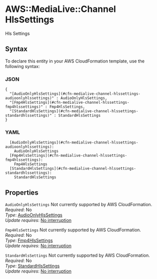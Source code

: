 # AWS::MediaLive::Channel HlsSettings<a name="aws-properties-medialive-channel-hlssettings"></a>

Hls Settings

## Syntax<a name="aws-properties-medialive-channel-hlssettings-syntax"></a>

To declare this entity in your AWS CloudFormation template, use the following syntax:

### JSON<a name="aws-properties-medialive-channel-hlssettings-syntax.json"></a>

```
{
  "[AudioOnlyHlsSettings](#cfn-medialive-channel-hlssettings-audioonlyhlssettings)" : AudioOnlyHlsSettings,
  "[Fmp4HlsSettings](#cfn-medialive-channel-hlssettings-fmp4hlssettings)" : Fmp4HlsSettings,
  "[StandardHlsSettings](#cfn-medialive-channel-hlssettings-standardhlssettings)" : StandardHlsSettings
}
```

### YAML<a name="aws-properties-medialive-channel-hlssettings-syntax.yaml"></a>

```
  [AudioOnlyHlsSettings](#cfn-medialive-channel-hlssettings-audioonlyhlssettings): 
    AudioOnlyHlsSettings
  [Fmp4HlsSettings](#cfn-medialive-channel-hlssettings-fmp4hlssettings): 
    Fmp4HlsSettings
  [StandardHlsSettings](#cfn-medialive-channel-hlssettings-standardhlssettings): 
    StandardHlsSettings
```

## Properties<a name="aws-properties-medialive-channel-hlssettings-properties"></a>

`AudioOnlyHlsSettings`  <a name="cfn-medialive-channel-hlssettings-audioonlyhlssettings"></a>
Not currently supported by AWS CloudFormation\.  
*Required*: No  
*Type*: [AudioOnlyHlsSettings](aws-properties-medialive-channel-audioonlyhlssettings.md)  
*Update requires*: [No interruption](https://docs.aws.amazon.com/AWSCloudFormation/latest/UserGuide/using-cfn-updating-stacks-update-behaviors.html#update-no-interrupt)

`Fmp4HlsSettings`  <a name="cfn-medialive-channel-hlssettings-fmp4hlssettings"></a>
Not currently supported by AWS CloudFormation\.  
*Required*: No  
*Type*: [Fmp4HlsSettings](aws-properties-medialive-channel-fmp4hlssettings.md)  
*Update requires*: [No interruption](https://docs.aws.amazon.com/AWSCloudFormation/latest/UserGuide/using-cfn-updating-stacks-update-behaviors.html#update-no-interrupt)

`StandardHlsSettings`  <a name="cfn-medialive-channel-hlssettings-standardhlssettings"></a>
Not currently supported by AWS CloudFormation\.  
*Required*: No  
*Type*: [StandardHlsSettings](aws-properties-medialive-channel-standardhlssettings.md)  
*Update requires*: [No interruption](https://docs.aws.amazon.com/AWSCloudFormation/latest/UserGuide/using-cfn-updating-stacks-update-behaviors.html#update-no-interrupt)